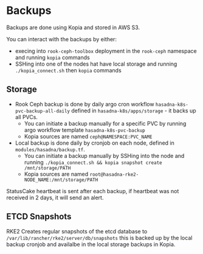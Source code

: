 # Backups

Backups are done using Kopia and stored in AWS S3.

You can interact with the backups by either:

* execing into `rook-ceph-toolbox` deployment in the `rook-ceph` namespace and running `kopia` commands
* SSHing into one of the nodes hat have local storage and running `./kopia_connect.sh` then `kopia` commands

## Storage

* Rook Ceph backup is done by daily argo cron workflow `hasadna-k8s-pvc-backup-all-daily` defined in `hasadna-k8s/apps/storage` - it backs up all PVCs.
  * You can initiate a backup manually for a specific PVC by running argo workflow template `hasadna-k8s-pvc-backup`
  * Kopia sources are named `ceph@NAMESPACE:PVC_NAME`
* Local backup is done daily by cronjob on each node, defined in `modules/hasadna/backup.tf`.
  * You can initiate a backup manually by SSHing into the node and running `./kopia_connect.sh && kopia snapshot create /mnt/storage/PATH`
  * Kopia sources are named `root@hasadna-rke2-NODE_NAME:/mnt/storage/PATH`

StatusCake heartbeat is sent after each backup, if heartbeat was not received in 2 days, it will send an alert.

## ETCD Snapshots

RKE2 Creates regular snapshots of the etcd database to `/var/lib/rancher/rke2/server/db/snapshots` this is backed up by the local backup cronjob
and availalbe in the local storage backups in Kopia.
